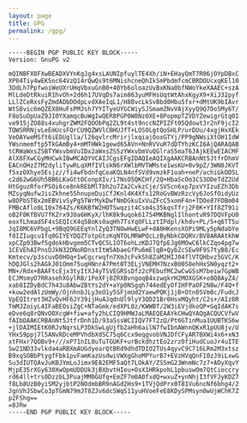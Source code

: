 ```yaml
---
layout: page
title: GPG
permalink: /gpg/
---
```


    -----BEGIN PGP PUBLIC KEY BLOCK-----
    Version: GnuPG v2

    mQINBFX8FXwBEADXVYnKgJg4xsLAUNIpfuylTE4Xh/iN+EHayQmT7R06jOYpDBxC
    XP04Tiy4wEK5nc64VzQ14rQwQs9t6MNishcneQhIkSmPbdmfcmCBRDOUcxqKEl10
    3DdLh7PpfwoiWeUXrUHqVbxuGnB0+40Yb6oloazUvBxKNa0bfNWoYkeXAAEC+szA
    MlLdeDtRkuiR1hvOh+2d6h17UVqDs7aim863yuMFHsUqtWtAhxKgyX9+XiJ32pyf
    LLlZCeRxsFyZmdADbDOdpLvdXAeIqL1/H8BvcLkSvBbd0Hbu5fxr+dMtUK9bIAvr
    WtSBvic6mQZEX8HuFsPMJsh7YYITyeUYGCWiySJSmamZNvVAjXyyQ9Q7Do5My6T/
    F8oSuOpUaZ9JI0YXamqcBuWgIwQER8PGP0W8Nz0XE+8PopmpTZVDYZewigrGtq0I
    ve915jZO88s4xuhgrZWM2FQOObPq2ZL9t4st9nccNZPIZFt05Qdowt3r2nF9jcI2
    TQWSRRNjvLeEmUcsFQrCU9QZWVlCBHUJfT+LOS0LgtQoSHLP/urDUu/4xgjHxXEk
    VeOAYweMSft6iEDUglla/l26qvlrcMrirjlxqiajOoxGTYj/PP9gNWsiXtOH1IdW
    YWsnmemftp5TkGAmBy4+mMTHWk1gewd65AVn+NnRVVuR7dDTYhzKCI6AjQARAQAB
    tCRWaWxsZSBTYWxvbmVuIDx2aWxsZS5zYWxvbmVuQGlraS5maT6JAjkEEwEIACMF
    AlX8FXwCGyMHCwkIBwMCAQYVCAIJCgsEFgIDAQIeAQIXgAAKCRBAnNt5JtfrDhmV
    EACnOHzZ7M2dyliTywRLqXMfIVlskN6rXWlbMVTWMste1wsKU+0v9pZ/3WN8JKVT
    fSxzOXhye5Esjz//fi4wFbdnfqCeaKQLN4nfSVd9vmzkF1oah+neP/achiGkODSL
    c2d62wG6Uh5BB6LKaGttOConpXIv/i7NsO5QKCHf/2Q+HbaScOo3CS3ODeTdZ2Ud
    HtGguzRforPSOi6ce8nkREbMlTbh2u7Za2CvkzCje/SVScn6xp7pxVYIzuEZh3Db
    MZsyqNufwJisZkhne5ShnupeDuiCfJKnl4K4Xfs12RoGvBWzRzcVy6JoSfOidyUz
    w8OPbSTBx2mEBVivSyPg5TWrMykDwfNmDGkuIxVuZFcC5xomF4n+TDOe87FDBm04
    FMBcAflo0L10x764Zs/K6KBfW2HOTSwqzit4Csm4s35kqsTfrj2F0K+YIf8ZT91i
    oB2F0KfBVU7fKZrx9J0a6HKyX/lhK0k9uqok61754MKBNglIlhontvR97DQVFpU0
    eoxfLhmadSF4sSEQIcX4q5BoKs0aqHh7TsYq0FLLztIPdpl/khdv+PL/5+q6TT5u
    JqI8MC6VPbgL+9BqQ9GEEqYnlZyQ3TNOwHwELwF+dA0HKensXOPi9MLy5pNdabYe
    f8IZIugcu1fq0GIYEYDQZTotpGtzKqNTOLMRWPQcLzByNbkCDQRV/BV8ARAAtkhW
    xpCZp93BwfSgdokHbvgem5CTvQC5L1OT6ohLzKDJ7QfpEJg6MOwC6lkCZqo4pg7w
    1CEVEhAIPnsDJkN32DNoRDnstItW5AbaeGfPu6mElqB+QybZcSEw9F9S7tyB8/Ec
    Kmtecv/p3scuvD0HOq+1wCgcrwqfn7XmJcFvkSh8ZaM2HIJ04flVTQHbvz5GVC/K
    hDQJGls2hAGkJ01Omm75uqHNnrA7Pmt0T3ELjVNEMH7NzxB0058ehHxSN0yqzt2+
    MN+/Rdx+BAAFtcEjx3tyItXJ4yTSVEGRSsDfz2cPEbufMC2wCwGSsM7beiw7GpWB
    ECJMsmyO7RRasehXGylRB/1PeXFj8ZRXBvngoqB4xzwqkrH2MOXGSK+o0Q8AyZ4/
    xab8IZDyBdC7h43u8AbwZBtYs2dY+aYp0NSgqh744edEyOfIHFPaOF2N8w/F4Q+f
    +kuw2edAlzUmWy/OjnhnbJLy3eO1y5SFjmUd2YaewPQKj1jB+Otn05Vm0c/FudcJ
    VpEQItret3HZvQvHF6JY39ijHuAJqdnUl9lyY3QD21Br0HsxMQyht/C2s+/AIz8R
    TmMJZoiyL4IFaBEOsiZgC+NTaGmk/edXPL0z/KWWBT/2W3iEVjdkoQP+GqIdAK7s
    eDve6q8rQNvOOXcgW+fiw+afy2hLCIQ9HMWJaLMAEQEAAYkCHwQYAQgACQUCVfwV
    fAIbDAAKCRBAnNt5JtfrDnh1D/93aSssWCIIQV7FT2zQ/Pt6GTinMua1UUBTKS6w
    +jlDAIMIEtK0RJvNqrsLP3DkSwLgUjfb2aHh6ailN7fwIbnAWnnQKxR1pUU8jv/U
    YHxS9ppj7l5ANvRDceMPVhdbXdSC75q6Ccx9eqgvobVNJDfCFyAR7BXWi4x6+xN3
    xtFHxr7QOBv9+///xP71nIL8uTuTGUKF+urBckdhztEo2zrz0fiHudCuoJr4uITE
    Sw21ND33vlkda4aRBXmAUGdyearQtBRd9dhdTDIO2TUs4qyvC9C716LRm2M3xtsz
    B9xqSOBbPtygfFbk1pvFamKazUsdwiVWXgGhoMPYurB7+EVzHVqQnFI0zJ9iLxwG
    Su3dIUTQAvJuKBJYmLoJimx9E82EMF5aQt7LOkAY/ZS5mG23WnmNc7z7+ADyXqvY
    MjpE35rXGy630XwOpmUDDUk3jBXbvtHIeu+OsX1HRkpohL1pbuswOm7QtCioccry
    rd64ll+trs0DzzbL3PuajMM0GUfq+EmZF7m0A0fxdQ+wxuZ+ynNhjI3fVFJyKDZ7
    f8Lb8UzB0yiSM2yjbtP2NOdmbBR9nAGd2Hs9+1TVjQdPrx0T81Vu6ncNf6bhg4/2
    JgnVhJSbwCo3pTGmN79mJT8ZJv6dcSWqS11yuHVoeFeE8KDySPMsyn0wUjWChK7Z
    p2FShg==
    =8JRw
    -----END PGP PUBLIC KEY BLOCK-----

